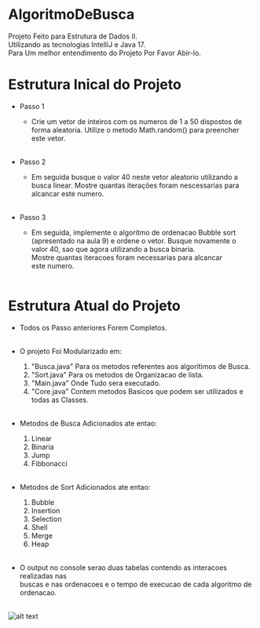 # AlgoritmoDeBusca

Projeto Feito para Estrutura de Dados II.<br />
Utilizando as tecnologias IntelliJ e Java 17.<br />
Para Um melhor entendimento do Projeto Por Favor Abir-lo.

# Estrutura Inical do Projeto

 - Passo 1
    * Crie um vetor de inteiros com os numeros de 1 a 50 dispostos de<br />
	 	forma aleatoria. Utilize o metodo Math.random() para preencher<br />
	 	este vetor.<br /> <br />

 - Passo 2
    * Em seguida busque o valor 40 neste vetor aleatorio utilizando a <br />
	 	busca linear. Mostre quantas iterações foram nescessarias para<br />
	 	alcancar este numero.<br /> <br />

 - Passo 3
    * Em seguida, implemente o algoritmo de ordenacao Bubble sort<br />
	  (apresentado na aula 9) e ordene o vetor. Busque novamente o<br />
	  valor 40, sao que agora utilizando a busca binaria. <br />
	  Mostre quantas iteracoes foram necessarias para alcancar <br />
	  este numero.<br /> <br />
	   
# Estrutura Atual do Projeto

 * Todos os Passo anteriores Forem Completos. <br /><br />
 
 * O projeto Foi Modularizado em:<br />
 	1. "Busca.java" Para os metodos referentes aos algoritimos de Busca.<br />
 	2. "Sort.java" Para os metodos de Organizacao de lista.<br />
 	3. "Main.java" Onde Tudo sera executado.<br />
 	4. "Core.java" Contem metodos Basicos que podem ser utilizados e todas as Classes.<br /><br />
 	
 * Metodos de Busca Adicionados ate entao:<br />
 	1. Linear<br />
 	2. Binaria<br />
 	3. Jump<br />
 	4. Fibbonacci<br /><br />
 	
  * Metodos de Sort Adicionados ate entao:<br />
  	1. Bubble <br />
  	2. Insertion<br />
  	3. Selection <br />
  	4. Shell <br />
  	5. Merge <br />
  	6. Heap <br /><br />
  	
  * O output no console serao duas tabelas contendo as interacoes realizadas nas <br />
  buscas e nas ordenacoes e o tempo de execucao de cada algoritmo de ordenacao.<br /><br />
  
   ![alt text](https://i.ibb.co/fC8HyMN/a.png)
  
  	
